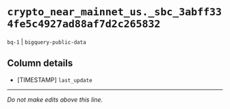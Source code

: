 # `crypto_near_mainnet_us._sbc_3abff334fe5c4927ad88af7d2c265832`
`bq-1` | `bigquery-public-data`

## Column details
* [TIMESTAMP] `last_update`

-------------------------------------------------------------------------------
*Do not make edits above this line.*
